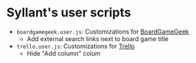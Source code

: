 # Syllant's user scripts
        
* `boardgamegeek.user.js`: Customizations for [BoardGameGeek](boardgamegeek.com)
  * Add external search links next to board game title
* `trello.user.js`: Customizations for [Trello](trello.com)
  * Hide "Add column" colum

